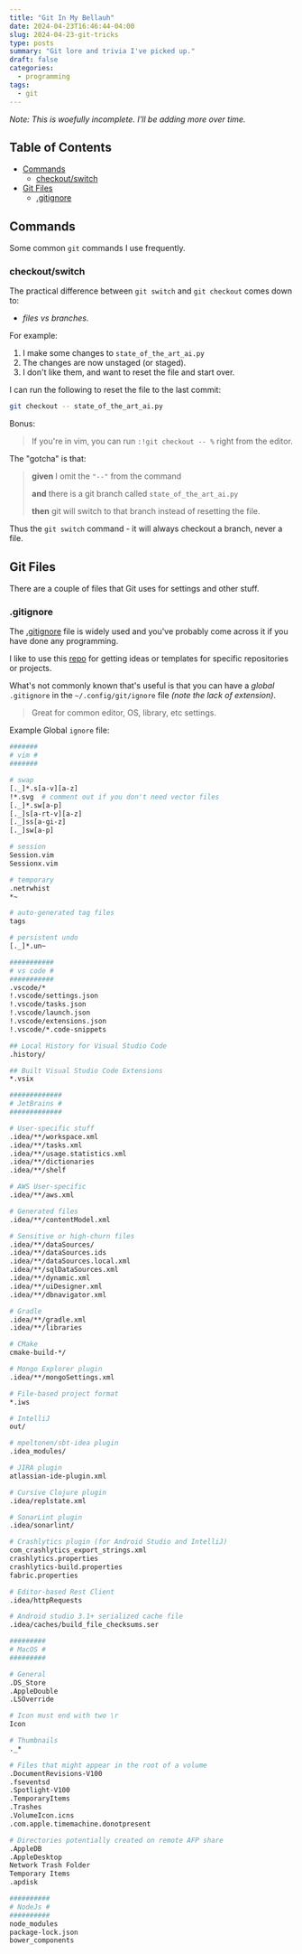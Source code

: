 ```yaml
---
title: "Git In My Bellauh"
date: 2024-04-23T16:46:44-04:00
slug: 2024-04-23-git-tricks
type: posts
summary: "Git lore and trivia I've picked up."
draft: false
categories:
  - programming
tags:
  - git
---
```


_Note: This is woefully incomplete. I'll be adding more over time._

## Table of Contents

- [Commands](#commands)
  - [checkout/switch](#checkoutswitch)
- [Git Files](#git-files)
  - [.gitignore](#gitignore)

## Commands

Some common `git` commands I use frequently.

### checkout/switch

The practical difference between `git switch` and `git checkout` comes down to:

- _files vs branches_.

For example:

1. I make some changes to `state_of_the_art_ai.py`
1. The changes are now unstaged (or staged).
1. I don't like them, and want to reset the file and start over.

I can run the following to reset the file to the last commit:

```sh
git checkout -- state_of_the_art_ai.py
```

Bonus:

> If you're in vim, you can run `:!git checkout -- %` right from the editor.

The "gotcha" is that:

> **given** I omit the `"--"` from the command
>
> **and** there is a git branch called `state_of_the_art_ai.py`
>
> **then** git will switch to that branch instead of resetting the file.

Thus the `git switch` command - it will always checkout a branch, never a file.

## Git Files

There are a couple of files that Git uses for settings and other stuff.

### .gitignore

The [.gitignore](https://git-scm.com/docs/gitignore) file is widely used and you've probably come across it if you have done any programming.

I like to use this [repo](https://github.com/github/gitignore) for getting ideas or templates for specific repositories or projects.

What's not commonly known that's useful is that you can have a _global_ `.gitignore` in the `~/.config/git/ignore` file _(note the lack of extension)_.

> Great for common editor, OS, library, etc settings.

Example Global `ignore` file:

```sh
#######
# vim #
#######

# swap
[._]*.s[a-v][a-z]
!*.svg  # comment out if you don't need vector files
[._]*.sw[a-p]
[._]s[a-rt-v][a-z]
[._]ss[a-gi-z]
[._]sw[a-p]

# session
Session.vim
Sessionx.vim

# temporary
.netrwhist
*~

# auto-generated tag files
tags

# persistent undo
[._]*.un~

###########
# vs code #
###########
.vscode/*
!.vscode/settings.json
!.vscode/tasks.json
!.vscode/launch.json
!.vscode/extensions.json
!.vscode/*.code-snippets

## Local History for Visual Studio Code
.history/

## Built Visual Studio Code Extensions
*.vsix

#############
# JetBrains #
#############

# User-specific stuff
.idea/**/workspace.xml
.idea/**/tasks.xml
.idea/**/usage.statistics.xml
.idea/**/dictionaries
.idea/**/shelf

# AWS User-specific
.idea/**/aws.xml

# Generated files
.idea/**/contentModel.xml

# Sensitive or high-churn files
.idea/**/dataSources/
.idea/**/dataSources.ids
.idea/**/dataSources.local.xml
.idea/**/sqlDataSources.xml
.idea/**/dynamic.xml
.idea/**/uiDesigner.xml
.idea/**/dbnavigator.xml

# Gradle
.idea/**/gradle.xml
.idea/**/libraries

# CMake
cmake-build-*/

# Mongo Explorer plugin
.idea/**/mongoSettings.xml

# File-based project format
*.iws

# IntelliJ
out/

# mpeltonen/sbt-idea plugin
.idea_modules/

# JIRA plugin
atlassian-ide-plugin.xml

# Cursive Clojure plugin
.idea/replstate.xml

# SonarLint plugin
.idea/sonarlint/

# Crashlytics plugin (for Android Studio and IntelliJ)
com_crashlytics_export_strings.xml
crashlytics.properties
crashlytics-build.properties
fabric.properties

# Editor-based Rest Client
.idea/httpRequests

# Android studio 3.1+ serialized cache file
.idea/caches/build_file_checksums.ser

#########
# MacOS #
#########

# General
.DS_Store
.AppleDouble
.LSOverride

# Icon must end with two \r
Icon

# Thumbnails
._*

# Files that might appear in the root of a volume
.DocumentRevisions-V100
.fseventsd
.Spotlight-V100
.TemporaryItems
.Trashes
.VolumeIcon.icns
.com.apple.timemachine.donotpresent

# Directories potentially created on remote AFP share
.AppleDB
.AppleDesktop
Network Trash Folder
Temporary Items
.apdisk

##########
# NodeJs #
##########
node_modules
package-lock.json
bower_components

```
